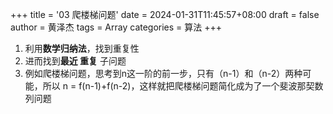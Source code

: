 +++
title = '03 爬楼梯问题'
date = 2024-01-31T11:45:57+08:00
draft = false
author = 黄泽杰
tags = Array
categories = 算法
+++

1.  利用**数学归纳法**，找到重复性
2.  进而找到**最近 重复** 子问题
3.  例如爬楼梯问题，思考到n这一阶的前一步，只有（n-1）和（n-2）两种可能，所以 n = f(n-1)+f(n-2)，这样就把爬楼梯问题简化成为了一个斐波那契数列问题

